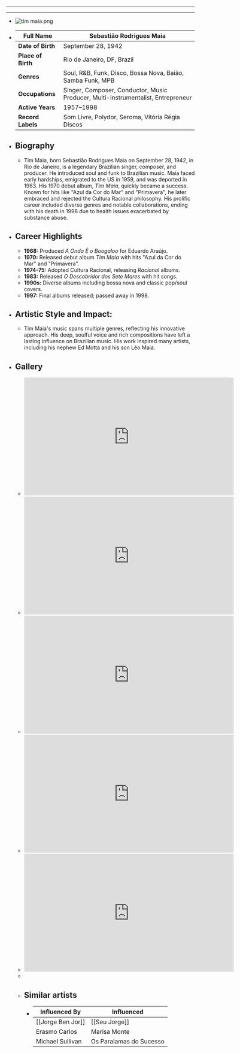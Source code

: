 ---
---



- ---
  ---
- ![tim maia.png](../assets/tim_maia_1717740043648_0.png)
- | **Full Name**     | Sebastião Rodrigues Maia          |
  |-------------------|-----------------------------------|
  | **Date of Birth** | September 28, 1942                |
  | **Place of Birth**| Rio de Janeiro, DF, Brazil        |
  | **Genres**        | Soul, R&B, Funk, Disco, Bossa Nova, Baião, Samba Funk, MPB |
  | **Occupations**   | Singer, Composer, Conductor, Music Producer, Multi-instrumentalist, Entrepreneur |
  | **Active Years**  | 1957–1998                         |
  | **Record Labels** | Som Livre, Polydor, Seroma, Vitória Régia Discos |
- ## **Biography**
	- Tim Maia, born Sebastião Rodrigues Maia on September 28, 1942, in Rio de Janeiro, is a legendary Brazilian singer, composer, and producer. He introduced soul and funk to Brazilian music. Maia faced early hardships, emigrated to the US in 1959, and was deported in 1963. His 1970 debut album, *Tim Maia*, quickly became a success. Known for hits like "Azul da Cor do Mar" and "Primavera", he later embraced and rejected the Cultura Racional philosophy. His prolific career included diverse genres and notable collaborations, ending with his death in 1998 due to health issues exacerbated by substance abuse.
- ## **Career Highlights**
	- **1968:** Produced *A Onda É o Boogaloo* for Eduardo Araújo.
	- **1970:** Released debut album *Tim Maia* with hits "Azul da Cor do Mar" and "Primavera".
	- **1974-75:** Adopted Cultura Racional, releasing *Racional* albums.
	- **1983:** Released *O Descobridor dos Sete Mares* with hit songs.
	- **1990s:** Diverse albums including bossa nova and classic pop/soul covers.
	- **1997:** Final albums released; passed away in 1998.
- ## **Artistic Style and Impact:**
	- Tim Maia's music spans multiple genres, reflecting his innovative approach. His deep, soulful voice and rich compositions have left a lasting influence on Brazilian music. His work inspired many artists, including his nephew Ed Motta and his son Léo Maia.
- ## **Gallery**
	- <iframe width="560" height="315" src="https://www.youtube.com/embed/Nq_AOktdhts?si=TKB0krylapplb2eL" title="YouTube video player" frameborder="0" allow="accelerometer; autoplay; clipboard-write; encrypted-media; gyroscope; picture-in-picture; web-share" referrerpolicy="strict-origin-when-cross-origin" allowfullscreen></iframe>
	- <iframe width="560" height="315" src="https://www.youtube.com/embed/_HLsxDQ_98s?si=NFw31Lh-vaesO2oO" title="YouTube video player" frameborder="0" allow="accelerometer; autoplay; clipboard-write; encrypted-media; gyroscope; picture-in-picture; web-share" referrerpolicy="strict-origin-when-cross-origin" allowfullscreen></iframe>
	- <iframe width="560" height="315" src="https://www.youtube.com/embed/uph0CERrjPM?si=34J5gT26rjdDoRMr" title="YouTube video player" frameborder="0" allow="accelerometer; autoplay; clipboard-write; encrypted-media; gyroscope; picture-in-picture; web-share" referrerpolicy="strict-origin-when-cross-origin" allowfullscreen></iframe>
	- <iframe width="560" height="315" src="https://www.youtube.com/embed/A9kTV-wpiWk?si=0VXFrc_pdCAdjeus" title="YouTube video player" frameborder="0" allow="accelerometer; autoplay; clipboard-write; encrypted-media; gyroscope; picture-in-picture; web-share" referrerpolicy="strict-origin-when-cross-origin" allowfullscreen></iframe>
	- <iframe width="560" height="315" src="https://www.youtube.com/embed/hwUGJXm02ZQ?si=Iw7QHY2xA88auo7F" title="YouTube video player" frameborder="0" allow="accelerometer; autoplay; clipboard-write; encrypted-media; gyroscope; picture-in-picture; web-share" referrerpolicy="strict-origin-when-cross-origin" allowfullscreen></iframe>
	-
	- ## Similar artists
		- | Influenced By       | Influenced            |
		  |---------------------|-----------------------|
		  | [[Jorge Ben Jor]]   | [[Seu Jorge]]            |
		  | Erasmo Carlos   | Marisa Monte         |
		  | Michael Sullivan | Os Paralamas do Sucesso|